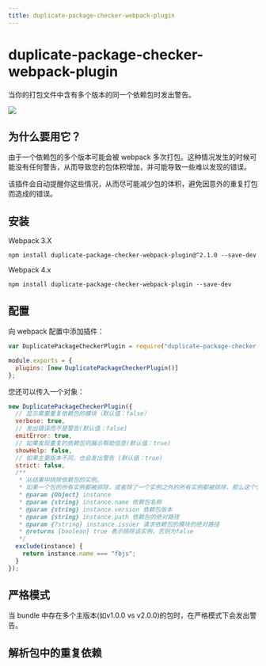 ```yaml
---
title: duplicate-package-checker-webpack-plugin
---
```


# duplicate-package-checker-webpack-plugin <Badge text='v 3.0.0' />

当你的打包文件中含有多个版本的同一个依赖包时发出警告。

<img style='verticalAlign: middle; display:block; margin: 0 auto;' src='/webpack-plugins-docs-cn/images/duplicate-checker-pic.png' />

## 为什么要用它？

由于一个依赖包的多个版本可能会被 webpack 多次打包。这种情况发生的时候可能没有任何警告，从而导致您的包体积增加，并可能导致一些难以发现的错误。

该插件会自动提醒你这些情况，从而尽可能减少包的体积，避免因意外的重复打包而造成的错误。

## 安装

Webpack 3.X

```shell
npm install duplicate-package-checker-webpack-plugin@^2.1.0 --save-dev
```

Webpack 4.x

```shell
npm install duplicate-package-checker-webpack-plugin --save-dev
```

## 配置

向 webpack 配置中添加插件：

```js
var DuplicatePackageCheckerPlugin = require("duplicate-package-checker-webpack-plugin");

module.exports = {
  plugins: [new DuplicatePackageCheckerPlugin()]
};
```

您还可以传入一个对象：

```js
new DuplicatePackageCheckerPlugin({
  // 显示需要重复依赖包的模块（默认值：false）
  verbose: true,
  // 发出错误而不是警告(默认值：false)
  emitError: true,
  // 如果发现重复的依赖包则展示帮助信息(默认值：true)
  showHelp: false,
  // 如果主要版本不同，也会发出警告 (默认值：true)
  strict: false,
  /**
   * 从结果中排除依赖包的实例。
   * 如果一个包的所有实例都被排除，或者除了一个实例之外的所有实例都被排除，那么这个包就不再被认为是重复的，并且不会发出警告/错误。
   * @param {Object} instance
   * @param {string} instance.name 依赖包名称
   * @param {string} instance.version 依赖包版本
   * @param {string} instance.path 依赖包的绝对路径
   * @param {?string} instance.issuer 请求依赖包的模块的绝对路径
   * @returns {boolean} true 表示排除该实例，否则为false
   */
  exclude(instance) {
    return instance.name === "fbjs";
  }
});
```

## 严格模式

当 bundle 中存在多个主版本(如v1.0.0 vs v2.0.0)的包时，在严格模式下会发出警告。

## 解析包中的重复依赖



